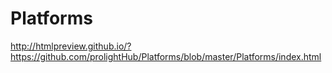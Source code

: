 # Platforms
http://htmlpreview.github.io/?https://github.com/prolightHub/Platforms/blob/master/Platforms/index.html
